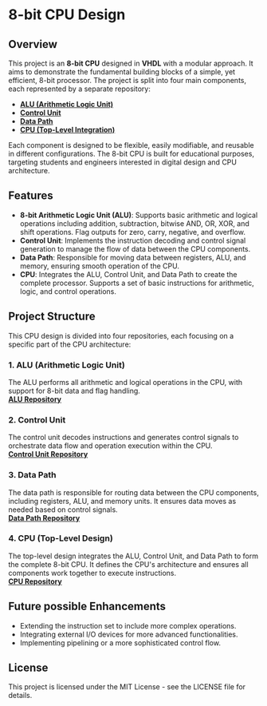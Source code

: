 # 8-bit CPU Design

## Overview
This project is an **8-bit CPU** designed in **VHDL** with a modular approach. It aims to demonstrate the fundamental building blocks of a simple, yet efficient, 8-bit processor. The project is split into four main components, each represented by a separate repository:

- **[ALU (Arithmetic Logic Unit)](https://github.com/Meziani-EL-huocine/design-of-8-bit-CPU/tree/main/ALU)**
- **[Control Unit](https://github.com/Meziani-EL-huocine/design-of-8-bit-CPU/tree/main/Control_Unit)**
- **[Data Path](https://github.com/Meziani-EL-huocine/design-of-8-bit-CPU/tree/main/Data_Path)**
- **[CPU (Top-Level Integration)](https://github.com/Meziani-EL-huocine/design-of-8-bit-CPU/tree/main/CPU)**

Each component is designed to be flexible, easily modifiable, and reusable in different configurations. The 8-bit CPU is built for educational purposes, targeting students and engineers interested in digital design and CPU architecture.

## Features
- **8-bit Arithmetic Logic Unit (ALU)**: Supports basic arithmetic and logical operations including addition, subtraction, bitwise AND, OR, XOR, and shift operations. Flag outputs for zero, carry, negative, and overflow.
- **Control Unit**: Implements the instruction decoding and control signal generation to manage the flow of data between the CPU components.
- **Data Path**: Responsible for moving data between registers, ALU, and memory, ensuring smooth operation of the CPU.
- **CPU**: Integrates the ALU, Control Unit, and Data Path to create the complete processor. Supports a set of basic instructions for arithmetic, logic, and control operations.

## Project Structure
This CPU design is divided into four repositories, each focusing on a specific part of the CPU architecture:

### 1. ALU (Arithmetic Logic Unit)
The ALU performs all arithmetic and logical operations in the CPU, with support for 8-bit data and flag handling.  
**[ALU Repository](https://github.com/Meziani-EL-huocine/design-of-8-bit-CPU/tree/main/ALU)**

### 2. Control Unit
The control unit decodes instructions and generates control signals to orchestrate data flow and operation execution within the CPU.  
**[Control Unit Repository](https://github.com/Meziani-EL-huocine/design-of-8-bit-CPU/tree/main/Control_Unit)**

### 3. Data Path
The data path is responsible for routing data between the CPU components, including registers, ALU, and memory units. It ensures data moves as needed based on control signals.  
**[Data Path Repository](https://github.com/Meziani-EL-huocine/design-of-8-bit-CPU/tree/main/Data_Path)**

### 4. CPU (Top-Level Design)
The top-level design integrates the ALU, Control Unit, and Data Path to form the complete 8-bit CPU. It defines the CPU's architecture and ensures all components work together to execute instructions.  
**[CPU Repository](https://github.com/Meziani-EL-huocine/design-of-8-bit-CPU/tree/main/CPU)**


## Future possible Enhancements
- Extending the instruction set to include more complex operations.
- Integrating external I/O devices for more advanced functionalities.
- Implementing pipelining or a more sophisticated control flow.

## License
This project is licensed under the MIT License - see the LICENSE file for details.



